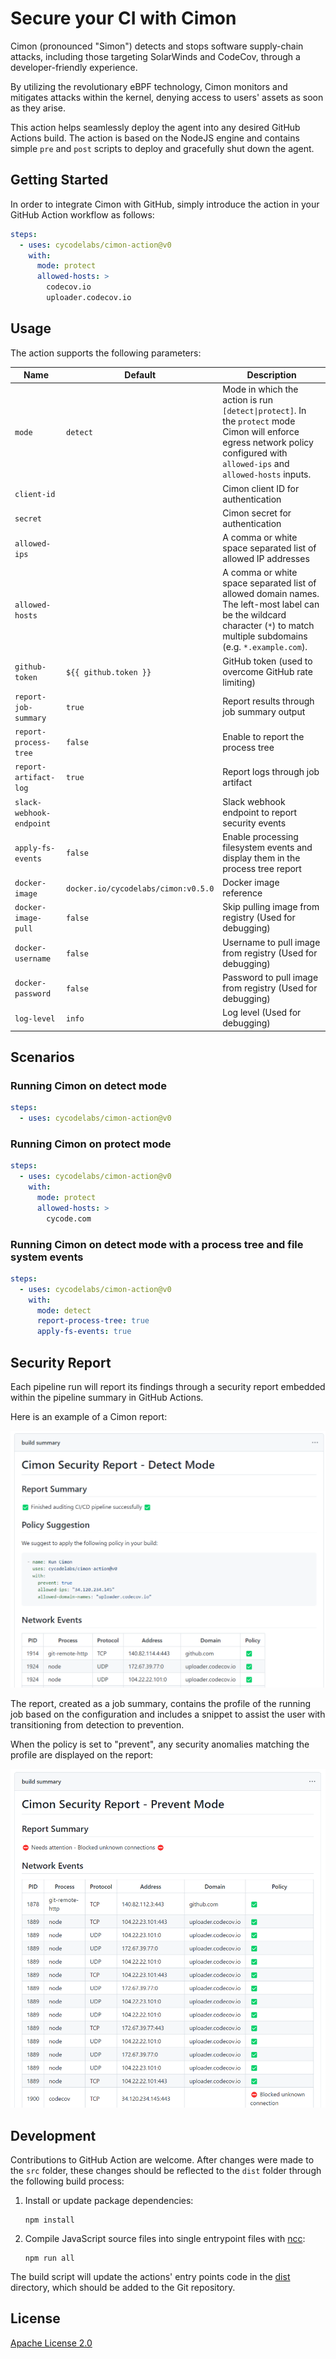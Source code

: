 # Secure your CI with Cimon

Cimon (pronounced "Simon") detects and stops software supply-chain attacks, including those targeting SolarWinds and CodeCov, through a developer-friendly experience.

By utilizing the revolutionary eBPF technology, Cimon monitors and mitigates attacks within the kernel, denying access to users' assets as soon as they arise.

This action helps seamlessly deploy the agent into any desired GitHub Actions build. The action is based on the NodeJS engine and contains simple `pre` and `post` scripts to deploy and gracefully shut down the agent.

## Getting Started

In order to integrate Cimon with GitHub, simply introduce the action in your GitHub Action workflow as follows:

``` yaml
steps:
  - uses: cycodelabs/cimon-action@v0
    with:
      mode: protect
      allowed-hosts: >
        codecov.io
        uploader.codecov.io
```

## Usage

The action supports the following parameters:

| Name                     | Default                             | Description                                                                                                                                                                   |
|--------------------------|-------------------------------------|-------------------------------------------------------------------------------------------------------------------------------------------------------------------------------|
| `mode`                   | `detect`                            | Mode in which the action is run `[detect\|protect]`. In the `protect` mode Cimon will enforce egress network policy configured with `allowed-ips` and `allowed-hosts` inputs. |                                                                                                                          
| `client-id`              |                                     | Cimon client ID for authentication                                                                                                                                            |
| `secret`                 |                                     | Cimon secret for authentication                                                                                                                                               |
| `allowed-ips`            |                                     | A comma or white space separated list of allowed IP addresses                                                                                                                 |
| `allowed-hosts`          |                                     | A comma or white space separated list of allowed domain names. The left-most label can be the wildcard character (`*`) to match multiple subdomains (e.g. `*.example.com`).   |
| `github-token`           | `${{ github.token }}`               | GitHub token (used to overcome GitHub rate limiting)                                                                                                                          |
| `report-job-summary`     | `true`                              | Report results through job summary output                                                                                                                                     |
| `report-process-tree`    | `false`                             | Enable to report the process tree                                                                                                                                             |
| `report-artifact-log`    | `true`                              | Report logs through job artifact                                                                                                                                              |
| `slack-webhook-endpoint` |                                     | Slack webhook endpoint to report security events                                                                                                                              |
| `apply-fs-events`        | `false`                             | Enable processing filesystem events and display them in the process tree report                                                                                               |
| `docker-image`           | `docker.io/cycodelabs/cimon:v0.5.0` | Docker image reference                                                                                                                                                        |
| `docker-image-pull`      | `false`                             | Skip pulling image from registry (Used for debugging)                                                                                                                         |
| `docker-username`        | `false`                             | Username to pull image from registry (Used for debugging)                                                                                                                     |
| `docker-password`        | `false`                             | Password to pull image from registry (Used for debugging)                                                                                                                     |
| `log-level`              | `info`                              | Log level (Used for debugging)                                                                                                                                                |

## Scenarios

### Running Cimon on detect mode

``` yaml
steps:
  - uses: cycodelabs/cimon-action@v0
```

### Running Cimon on protect mode

``` yaml
steps:
  - uses: cycodelabs/cimon-action@v0
    with:
      mode: protect
      allowed-hosts: >
        cycode.com
```

### Running Cimon on detect mode with a process tree and file system events

``` yaml
steps:
  - uses: cycodelabs/cimon-action@v0
    with:
      mode: detect
      report-process-tree: true
      apply-fs-events: true
```
## Security Report

Each pipeline run will report its findings through a security report embedded within the pipeline summary in GitHub Actions. 

Here is an example of a Cimon report:

![](./pics/detect-report.png)

The report, created as a job summary, contains the profile of the running job based on the configuration and includes a snippet to assist the user with transitioning from detection to prevention.

When the policy is set to "prevent", any security anomalies matching the profile are displayed on the report:

![](./pics/prevent-report.png)

## Development

Contributions to GitHub Action are welcome. After changes were made to the `src` folder, these changes should be reflected to the `dist` folder through the following build process:

1. Install or update package dependencies:
   ```
   npm install
   ```
2. Compile JavaScript source files into single entrypoint files with [ncc]:
   ```
   npm run all
   ```

The build script will update the actions' entry points code in the [dist](dist) directory, which should be added to the Git repository.

[ncc]: https://github.com/vercel/ncc

## License

[Apache License 2.0](./LICENSE.md)